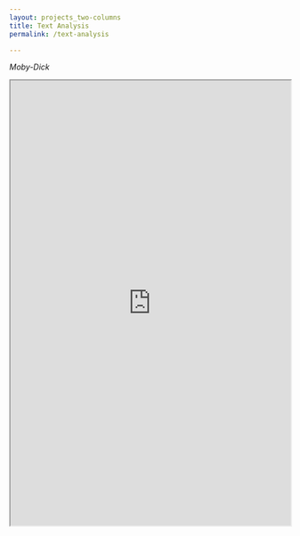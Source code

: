 ```yaml
---
layout: projects_two-columns
title: Text Analysis
permalink: /text-analysis

---
```


<em>Moby-Dick</em>

<div>
<iframe style='width: 100%; height: 800px;' src='https://voyant-tools.org/?panels=cirrus%2Creader%2Ctrends%2Csummary%2Ccontexts&corpus=10e59eeae45a31779f3dfb26fe57b5aa'></iframe>
</div>
